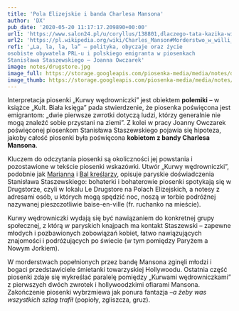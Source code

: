 ```yaml
---
title: 'Pola Elizejskie i banda Charlesa Mansona'
author: 'DX'
pub_date: '2020-05-20 11:17:17.209890+00:00'
url1: 'https://www.salon24.pl/u/coryllus/138801,dlaczego-tata-kazika-wielkim-poeta-byl'
url2: 'https://pl.wikipedia.org/wiki/Charles_Manson#Morderstwo_w_willi_Pola%C5%84skiego'
ref1: '„La, la, la, la” – polityka, obyczaje oraz życie
osobiste obywatela PRL-u i polskiego emigranta w piosenkach
Stanisława Staszewskiego – Joanna Owczarek'
image: notes/drugstore.jpg
image_full: https://storage.googleapis.com/piosenka-media/media/notes/drugstore.jpg
image_thumb: https://storage.googleapis.com/piosenka-media/media/notes/drugstore.jpg.0x300_q85_upscale.jpg
---
```


Interpretacja piosenki „Kurwy wędrowniczki” jest obiektem **polemiki** – w książce „Kult. Biała księga” pada stwierdzenie, że piosenka poświęcona jest emigrantom: „dwie pierwsze zwrotki dotyczą ludzi, którzy generalnie nie mogą znaleźć sobie przystani na ziemi”. Z kolei w pracy Joanny Owczarek poświęconej piosenkom Stanisława Staszewskiego pojawia się hipoteza, jakoby całość piosenki była poświęcona **kobietom z bandy Charlesa Mansona**.

Kluczem do odczytania piosenki są okoliczności jej powstania i pozostawione w tekście piosenki wskazówki. Utwór „Kurwy wędrowniczki”, podobnie jak [Marianna](https://www.piosenkaztekstem.pl/opracowanie/stanislaw\-staszewski\-marianna/) i [Bal kreślarzy](https://www.piosenkaztekstem.pl/opracowanie/jacek\-kaczmarski\-bal\-kreslarzy/), opisuje paryskie doświadczenia Stanisława Staszewskiego: bohaterki i bohaterowie piosenki spotykają się w Drugstorze, czyli w lokalu Le Drugstore na Polach Elizejskich, a notesy z adresami osób, u których mogą spędzić noc, noszą w  torbie podróżnej nazywanej pieszczotliwie baise\-en\-ville \(fr. ruchanko na mieście\).

Kurwy wędrowniczki wydają się być nawiązaniem do konkretnej grupy społecznej, z którą w paryskich knajpach ma kontakt Staszewski – zapewne młodych i pozbawionych zobowiązań kobiet, łatwo nawiązujących znajomości i podróżujących po świecie \(w tym pomiędzy Paryżem a Nowym Jorkiem\).

W morderstwach popełnionych przez bandę Mansona zginęli młodzi i bogaci przedstawiciele śmietanki towarzyskiej Hollywoodu. Ostatnia część piosenki zdaje się wykreślać paralelę pomiędzy „Kurwami wędrowniczkami” z pierwszych dwóch zwrotek i hollywoodzkimi ofiarami Mansona. Zakończenie piosenki wybrzmiewa jak ponura fantazja –_a żeby was wszystkich szlag trafił_ \(popioły, zgliszcza, gruz\).
